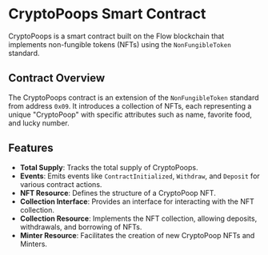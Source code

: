 # CryptoPoops Smart Contract

CryptoPoops is a smart contract built on the Flow blockchain that implements non-fungible tokens (NFTs) using the `NonFungibleToken` standard.

## Contract Overview

The CryptoPoops contract is an extension of the `NonFungibleToken` standard from address `0x09`. It introduces a collection of NFTs, each representing a unique "CryptoPoop" with specific attributes such as name, favorite food, and lucky number.

## Features

- **Total Supply**: Tracks the total supply of CryptoPoops.
- **Events**: Emits events like `ContractInitialized`, `Withdraw`, and `Deposit` for various contract actions.
- **NFT Resource**: Defines the structure of a CryptoPoop NFT.
- **Collection Interface**: Provides an interface for interacting with the NFT collection.
- **Collection Resource**: Implements the NFT collection, allowing deposits, withdrawals, and borrowing of NFTs.
- **Minter Resource**: Facilitates the creation of new CryptoPoop NFTs and Minters.
